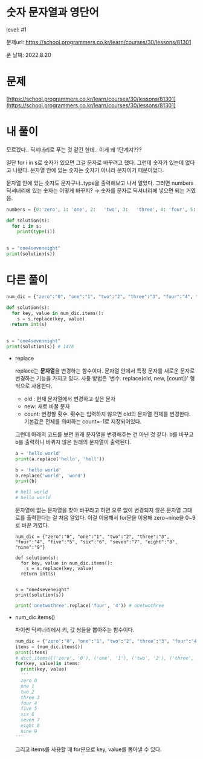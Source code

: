 # 숫자 문자열과 영단어

level: #1

문제url: https://school.programmers.co.kr/learn/courses/30/lessons/81301

푼 날짜: 2022.8.20

# 문제

[https://school.programmers.co.kr/learn/courses/30/lessons/81301](https://school.programmers.co.kr/learn/courses/30/lessons/81301)

# 내 풀이

모르겠다.. 딕셔너리로 푸는 것 같긴 한데.. 이게 왜 1단계지???

일단 for i in s로 숫자가 있으면 그걸 문자로 바꾸려고 했다. 그런데 숫자가 있는데 없다고 나왔다. 문자열 안에 있는 숫자는 숫자가 아니라 문자이기 때문이었다. 

문자열 안에 있는 숫자도 문자구나..type을 출력해보고 나서 알았다. 그러면 numbers 딕셔너리에 있는 숫자는 어떻게 바꾸지? → 숫자를 문자로 딕셔너리에 넣으면 되는 거였음. 

```python
numbers = {0:'zero', 1:	'one', 2:	'two', 3:	'three', 4:	'four', 5:	'five', 6:	'six', 7:	'seven', 8:	'eight', 9:	'nine'}

def solution(s):
  for i in s:
    print(type(i))
    

s = "one4seveneight"
print(solution(s))
```

# 다른 풀이

```python
num_dic = {"zero":"0", "one":"1", "two":"2", "three":"3", "four":"4", "five":"5", "six":"6", "seven":"7", "eight":"8", "nine":"9"}

def solution(s):
  for key, value in num_dic.items():
    s = s.replace(key, value)
  return int(s)
  

s = "one4seveneight"
print(solution(s)) # 1478
```

- replace
    
    replace는 **문자열**을 변경하는 함수이다. 문자열 안에서 특정 문자를 새로운 문자로 변경하는 기능을 가지고 있다. 사용 방법은 '변수. replace(old, new, [count])' 형식으로 사용한다.
    
    - old : 현재 문자열에서 변경하고 싶은 문자
    - new: 새로 바꿀 문자
    - count: 변경할 횟수. 횟수는 입력하지 않으면 old의 문자열 전체를 변경한다. 기본값은 전체를 의미하는 count=-1로 지정되어있다.
    
    그런데 아래의 코드를 보면 원래 문자열을 변경해주는 건 아닌 것 같다. b를 바꾸고 b를 출력하니 바뀌지 않은 원래의 문자열이 출력된다. 
    
    ```python
    a = 'hello world'
    print(a.replace('hello', 'hell'))
    
    b = 'hello world'
    b.replace('world', 'word')
    print(b)
    
    # hell world
    # hello world
    ```
    
    문자열에 없는 문자열을 찾아 바꾸라고 하면 오류 없이 변경되지 않은 문자열 그대로를 출력한다는 걸 처음 알았다. 이걸 이용해서 for문을 이용해 zero~nine을 0~9로 바꾼 거였다. 
    
    ```
    num_dic = {"zero":"0", "one":"1", "two":"2", "three":"3", "four":"4", "five":"5", "six":"6", "seven":"7", "eight":"8", "nine":"9"}
    
    def solution(s):
      for key, value in num_dic.items():
        s = s.replace(key, value)
      return int(s)
      
    
    s = "one4seveneight"
    print(solution(s))
    ```
    
    ```python
    print('onetwothree'.replace('four', '4')) # onetwothree
    ```
    
- num_dic.items()
    
    파이썬 딕셔너리에서 키, 값 쌍들을 뽑아주는 함수이다.
    
    ```python
    num_dic = {"zero":"0", "one":"1", "two":"2", "three":"3", "four":"4", "five":"5", "six":"6", "seven":"7", "eight":"8", "nine":"9"}
    items = (num_dic.items())
    print(items)
    # dict_items([('zero', '0'), ('one', '1'), ('two', '2'), ('three', '3'), ('four', '4'), ('five', '5'), ('six', '6'), ('seven', '7'), ('eight', '8'), ('nine', '9')])
    for(key, value)in items:
      print(key, value)
      '''
      zero 0
      one 1
      two 2
      three 3
      four 4
      five 5
      six 6
      seven 7
      eight 8
      nine 9
    '''
    ```
    
    그리고 items를 사용할 때  for문으로 key, value를 뽑아낼 수 있다.